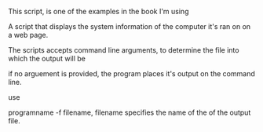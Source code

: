 This script, is one of the examples in the book I'm using

A script that displays the system information of the computer it's ran on on a web page.

The scripts accepts command line arguments, to determine the file into which the output will be

if no arguement is provided, the program places it's output on the command line.

use

programname -f filename, filename specifies the name of the of the output file.
